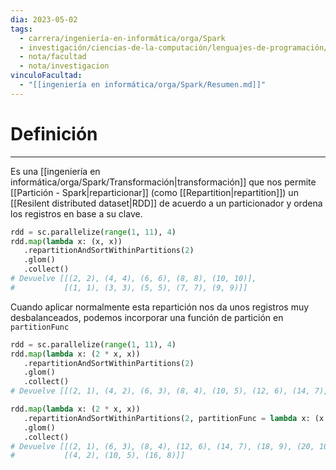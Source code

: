 ```yaml
---
dia: 2023-05-02
tags:
  - carrera/ingeniería-en-informática/orga/Spark
  - investigación/ciencias-de-la-computación/lenguajes-de-programación/Lenguaje-Python/Spark
  - nota/facultad
  - nota/investigacion
vinculoFacultad:
  - "[[ingeniería en informática/orga/Spark/Resumen.md]]"
---
```

# Definición
---
Es una [[ingeniería en informática/orga/Spark/Transformación|transformación]] que nos permite [[Partición - Spark|reparticionar]] (como [[Repartition|repartition]]) un [[Resilent distributed dataset|RDD]] de acuerdo a un particionador y ordena los registros en base a su clave. 

``` python
rdd = sc.parallelize(range(1, 11), 4)
rdd.map(lambda x: (x, x))
   .repartitionAndSortWithinPartitions(2)
   .glom()
   .collect()
# Devuelve [[(2, 2), (4, 4), (6, 6), (8, 8), (10, 10)],
#           [(1, 1), (3, 3), (5, 5), (7, 7), (9, 9)]]
```

Cuando aplicar normalmente esta repartición nos da unos registros muy desbalanceados, podemos incorporar una función de partición en `partitionFunc` 
``` python
rdd = sc.parallelize(range(1, 11), 4)
rdd.map(lambda x: (2 * x, x))
   .repartitionAndSortWithinPartitions(2)
   .glom()
   .collect()
# Devuelve [[(2, 1), (4, 2), (6, 3), (8, 4), (10, 5), (12, 6), (14, 7), (16, 8), (18, 9), (20, 10)], []]

rdd.map(lambda x: (2 * x, x))
   .repartitionAndSortWithinPartitions(2, partitionFunc = lambda x: (x % 3))
   .glom()
   .collect()
# Devuelve [[(2, 1), (6, 3), (8, 4), (12, 6), (14, 7), (18, 9), (20, 10)],
#           [(4, 2), (10, 5), (16, 8)]]
```
